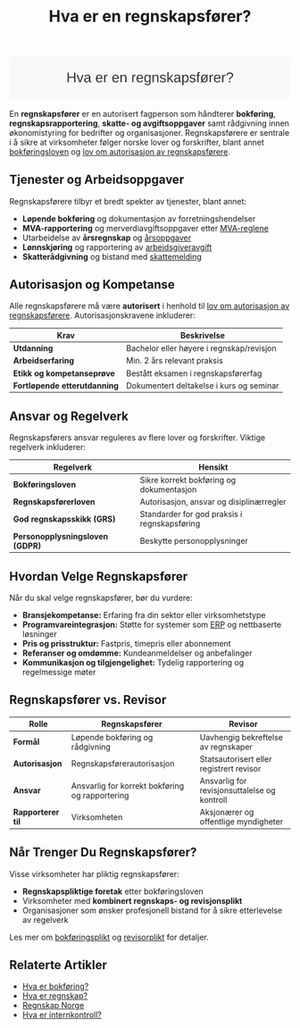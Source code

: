 ﻿---
title: "Hva er en regnskapsfører?"
meta_title: "Hva er en regnskapsfører?"
meta_description: '![Hva er en regnskapsfører?](hva-er-en-regnskapsforer-image.svg)'
slug: hva-er-en-regnskapsforer
type: blog
layout: pages/single
---

![Hva er en regnskapsfører?](hva-er-en-regnskapsforer-image.svg)

En **regnskapsfører** er en autorisert fagperson som håndterer **bokføring**, **regnskapsrapportering**, **skatte- og avgiftsoppgaver** samt rådgivning innen økonomistyring for bedrifter og organisasjoner. Regnskapsførere er sentrale i å sikre at virksomheter følger norske lover og forskrifter, blant annet [bokføringsloven](/blogs/regnskap/hva-er-bokforingsloven "Hva er Bokføringsloven? Komplett Guide til Norsk Bokføringslovgivning") og [lov om autorisasjon av regnskapsførere](/blogs/regnskap/lov-om-autorisasjon-av-regnskapsforere "Lov om autorisasjon av regnskapsførere").

## Tjenester og Arbeidsoppgaver

Regnskapsførere tilbyr et bredt spekter av tjenester, blant annet:

* **Løpende bokføring** og dokumentasjon av forretningshendelser
* **MVA-rapportering** og merverdiavgiftsoppgaver etter [MVA-reglene](/blogs/regnskap/hva-er-moms-mva "Hva er Moms (MVA)? Veiledning til Merverdiavgift i Norge")
* Utarbeidelse av **årsregnskap** og [årsoppgaver](/blogs/regnskap/hva-er-aarsoppgave "Hva er Årsoppgave? Guide til Regnskapsavslutning")
* **Lønnskjøring** og rapportering av [arbeidsgiveravgift](/blogs/regnskap/hva-er-arbeidsgiveravgift "Hva er Arbeidsgiveravgift? Komplett Guide til Norske Avgifter")
* **Skatterådgivning** og bistand med [skattemelding](/blogs/regnskap/skattemelding "Skattemelding: Frister og Krav for Norske Bedrifter")

## Autorisasjon og Kompetanse

Alle regnskapsførere må være **autorisert** i henhold til [lov om autorisasjon av regnskapsførere](/blogs/regnskap/lov-om-autorisasjon-av-regnskapsforere "Lov om autorisasjon av regnskapsførere"). Autorisasjonskravene inkluderer:

| Krav                       | Beskrivelse                             |
|----------------------------|-----------------------------------------|
| **Utdanning**              | Bachelor eller høyere i regnskap/revisjon |
| **Arbeidserfaring**        | Min. 2 års relevant praksis             |
| **Etikk og kompetanseprøve** | Bestått eksamen i regnskapsførerfag      |
| **Fortløpende etterutdanning** | Dokumentert deltakelse i kurs og seminar |

## Ansvar og Regelverk

Regnskapsførers ansvar reguleres av flere lover og forskrifter. Viktige regelverk inkluderer:

| Regelverk                        | Hensikt                                 |
|----------------------------------|-----------------------------------------|
| **Bokføringsloven**              | Sikre korrekt bokføring og dokumentasjon |
| **Regnskapsførerloven**          | Autorisasjon, ansvar og disiplinærregler |
| **God regnskapsskikk (GRS)**     | Standarder for god praksis i regnskapsføring |
| **Personopplysningsloven (GDPR)**| Beskytte personopplysninger             |

## Hvordan Velge Regnskapsfører

Når du skal velge regnskapsfører, bør du vurdere:

* **Bransjekompetanse:** Erfaring fra din sektor eller virksomhetstype
* **Programvareintegrasjon:** Støtte for systemer som [ERP](/blogs/regnskap/hva-er-erp-system "Hva er ERP-system? Komplett Guide til ERP i Norske Bedrifter") og nettbaserte løsninger
* **Pris og prisstruktur:** Fastpris, timepris eller abonnement
* **Referanser og omdømme:** Kundeanmeldelser og anbefalinger
* **Kommunikasjon og tilgjengelighet:** Tydelig rapportering og regelmessige møter

## Regnskapsfører vs. Revisor

| Rolle                  | Regnskapsfører                             | Revisor                                     |
|------------------------|--------------------------------------------|----------------------------------------------|
| **Formål**             | Løpende bokføring og rådgivning            | Uavhengig bekreftelse av regnskaper          |
| **Autorisasjon**       | Regnskapsførerautorisasjon                | Statsautorisert eller registrert revisor     |
| **Ansvar**             | Ansvarlig for korrekt bokføring og rapportering | Ansvarlig for revisjonsuttalelse og kontroll |
| **Rapporterer til**    | Virksomheten                               | Aksjonærer og offentlige myndigheter         |

## Når Trenger Du Regnskapsfører?

Visse virksomheter har pliktig regnskapsfører:

* **Regnskapspliktige foretak** etter bokføringsloven
* Virksomheter med **kombinert regnskaps- og revisjonsplikt**
* Organisasjoner som ønsker profesjonell bistand for å sikre etterlevelse av regelverk

Les mer om [bokføringsplikt](/blogs/regnskap/hva-er-bokforingsplikt "Hva er Bokføringsplikt?") og [revisorplikt](/blogs/regnskap/hva-er-revisor "Hva er Revisor? Guide til Revisjonsplikt") for detaljer.

## Relaterte Artikler

* [Hva er bokføring?](/blogs/regnskap/hva-er-bokforing "Hva er Bokføring? Grunnleggende Prinsipper og Prosesser")
* [Hva er regnskap?](/blogs/regnskap/hva-er-regnskap "Hva er Regnskap? En komplett guide")
* [Regnskap Norge](/blogs/regnskap/regnskap-norge "Regnskap Norge “ Bransjeorganisasjon for Regnskapsførere og Regnskapsbyråer")
* [Hva er internkontroll?](/blogs/regnskap/hva-er-internkontroll "Hva er Internkontroll? Systemer og Prosesser for Risikostyring")










